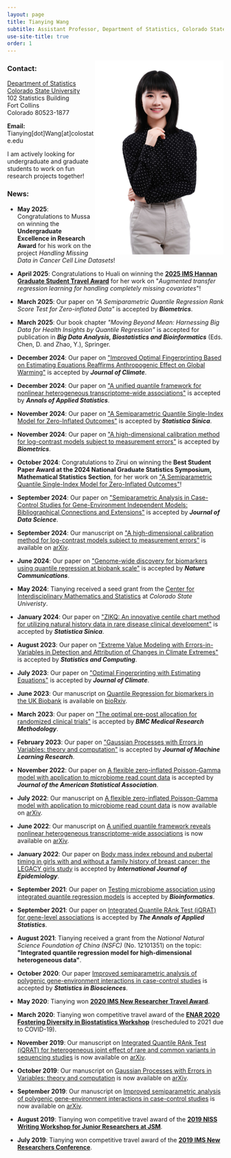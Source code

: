 ```yaml
---
layout: page
title: Tianying Wang
subtitle: Assistant Professor, Department of Statistics, Colorado State University
use-site-title: true
order: 1
---
```

<img align="right" src="/img/IMG_9212.jpeg" alt="" width="300">


### Contact:
[Department of Statistics](https://statistics.colostate.edu/)  
[Colorado State University](https://www.colostate.edu/)   
102 Statistics Building<br/>
Fort Collins<br/>
Colorado 80523-1877
   
**Email:** Tianying[dot]Wang[at]colostate.edu

<!-- [**My CV**](https://www.dropbox.com/sh/tjlmphpz7tybul5/AADbXrHlG6sDT_I_NBxztfU9a?dl=0) -->

I am actively looking for undergraduate and graduate students to work on fun research projects together!

### News:
- **May 2025**: Congratulations to Mussa on winning the **Undergraduate Excellence in Research Award** for his work on the project _Handling Missing Data in Cancer Cell Line Datasets_! 

- **April 2025**: Congratulations to Huali on winning the [**2025 IMS Hannan Graduate Student Travel Award**](https://imstat.org/ims-awards/ims-awards-recipients/) for her work on "_Augmented transfer regression learning for handling completely missing covariates_"!

- **March 2025**: Our paper on _"A Semiparametric Quantile Regression Rank Score Test for Zero-inflated Data"_ is accepted by **_Biometrics_**.

- **March 2025**: Our book chapter _"Moving Beyond Mean: Harnessing Big Data for Health Insights by Quantile Regression"_ is accepted for publication in **_Big Data Analysis, Biostatistics and Bioinformatics_** (Eds. Chen, D. and Zhao, Y.), Springer.

- **December 2024**: Our paper on ["Improved Optimal Fingerprinting Based on Estimating Equations Reaffirms Anthropogenic Effect on Global Warming"](https://journals.ametsoc.org/view/journals/clim/38/8/JCLI-D-24-0193.1.xml) is accepted by **_Journal of Climate_**.

- **December 2024**: Our paper on ["A unified quantile framework for nonlinear heterogeneous transcriptome-wide associations"](https://arxiv.org/abs/2207.12081) is accepted by **_Annals of Applied Statistics_**.
  
- **November 2024**: Our paper on ["A Semiparametric Quantile Single-Index Model for Zero-Inflated Outcomes"](https://www3.stat.sinica.edu.tw/ss_newpaper/SS-2024-0104_na.pdf) is accepted by **_Statistica Sinica_**.

- **November 2024**: Our paper on ["A high-dimensional calibration method for log-contrast models subject to measurement errors"](https://academic.oup.com/biometrics/article/80/4/ujae153/7925418) is accepted by **_Biometrics_**.

- **October 2024**: Congratulations to Zirui on winning the **Best Student Paper Award at the 2024 National Graduate Statistics Symposium, Mathematical Statistics Section**, for her work on ["A Semiparametric Quantile Single-Index Model for Zero-Inflated Outcomes"](https://www3.stat.sinica.edu.tw/ss_newpaper/SS-2024-0104_na.pdf)!

- **September 2024**: Our paper on ["Semiparametric Analysis in Case-Control Studies for Gene-Environment Independent Models: Bibliographical Connections and Extensions"](https://jds-online.org/journal/JDS/article/1391/info) is accepted by **_Journal of Data Science_**.

- **September 2024**: Our manuscript on ["A high-dimensional calibration method for log-contrast models subject to measurement errors"](https://arxiv.org/abs/2409.07568) is available on [arXiv](https://arxiv.org/abs/2409.07568).

- **June 2024**: Our paper on ["Genome-wide discovery for biomarkers using quantile regression at biobank scale"](https://www.nature.com/articles/s41467-024-50726-x) is accepted by **_Nature Communications_**.
  
- **May 2024**: Tianying received a seed grant from the [Center for Interdisciplinary Mathematics and Statistics](https://www.natsci.colostate.edu/research/) at _Colorado State Univeristy_.
  
- **January 2024**: Our paper on ["ZIKQ: An innovative centile chart method for utilizing natural history data in rare disease clinical development"](https://www3.stat.sinica.edu.tw/ss_newpaper/SS-2023-0107_na.pdf) is accepted by **_Statistica Sinica_**.
  
- **August 2023**: Our paper on ["Extreme Value Modeling with Errors-in-Variables in Detection and Attribution of Changes in Climate Extremes"](https://doi.org/10.1007/s11222-023-10290-8) is accepted by **_Statistics and Computing_**.
  
- **July 2023**: Our paper on ["Optimal Fingerprinting with Estimating Equations"](https://journals.ametsoc.org/configurable/content/journals$002fclim$002faop$002fJCLI-D-22-0681.1$002fJCLI-D-22-0681.1.xml?t:ac=journals%24002fclim%24002faop%24002fJCLI-D-22-0681.1%24002fJCLI-D-22-0681.1.xml) is accepted by **_Journal of Climate_**.
 
- **June 2023**: Our manuscript on [Quantile Regression for biomarkers in the UK Biobank](https://www.biorxiv.org/content/10.1101/2023.06.05.543699v1.full.pdf) is available on [bioRxiv](https://www.biorxiv.org/content/10.1101/2023.06.05.543699v1.full.pdf).

- **March 2023**: Our paper on ["The optimal pre-post allocation for randomized clinical trials"](https://doi.org/10.1186/s12874-023-01893-w) is accepted by **_BMC Medical Research Methodology_**.
 
- **February 2023**: Our paper on ["Gaussian Processes with Errors in Variables: theory and computation"](https://jmlr.org/papers/volume24/21-1480/21-1480.pdf) is accepted by **_Journal of Machine Learning Research_**.

- **November 2022**: Our paper on [A flexible zero-inflated Poisson-Gamma model with application to microbiome read count data](https://www.tandfonline.com/doi/full/10.1080/01621459.2022.2151447) is accepted by **_Journal of the American Statistical Association_**.

- **July 2022**: Our manuscript on [A flexible zero-inflated Poisson-Gamma model with application to microbiome read count data](https://arxiv.org/pdf/2207.07796.pdf) is now available on [arXiv](https://arxiv.org/pdf/2207.07796.pdf).

- **June 2022**: Our manuscript on [A unified quantile framework reveals nonlinear heterogeneous transcriptome-wide associations](https://arxiv.org/pdf/2207.12081.pdf) is now available on [arXiv](https://arxiv.org/pdf/2207.12081.pdf). 

- **January 2022**: Our paper on [Body mass index rebound and pubertal timing in girls with and without a family history of breast cancer: the LEGACY girls study](https://academic.oup.com/HTTPHandlers/Sigma/LoginHandler.ashx?error=login_required&state=b85e8e8a-af9a-40bc-8f53-fb1ca6fe7770redirecturl%3Dhttpszazjzjacademiczwoupzwcomzjijezjadvancezyarticlezyabstractzjdoizj10zw1093zjijezjdyac021zj6528416) is accepted by **_International Journal of Epidemiology_**.

- **September 2021**: Our paper on [Testing microbiome association using integrated quantile regression models](https://academic.oup.com/bioinformatics/advance-article-abstract/doi/10.1093/bioinformatics/btab668/6374494) is accepted by **_Bioinformatics_**.

- **September 2021**: Our paper on [Integrated Quantile RAnk Test (iQRAT) for gene-level associations](https://arxiv.org/abs/1910.10102) is accepted by **_The Annals of Applied Statistics_**.

- **August 2021**: Tianying received a grant from the _National Natural Science Foundation of China (NSFC)_ (No. 12101351) on the topic: **"Integrated quantile regression model for high-dimensional heterogeneous data"**. 

- **October 2020**: Our paper [Improved semiparametric analysis of polygenic gene-environment interactions in case-control studies](https://doi.org/10.1007/s12561-020-09298-9) is accepted by **_Statistics in Biosciences_**.

- **May 2020**: Tianying won **[2020 IMS New Researcher Travel Award](https://imstat.org/2020/07/16/ims-announces-travel-award-winners-2020/)**.

- **March 2020**: Tianying won competitive travel award of the **[ENAR 2020 Fostering Diversity in Biostatistics Workshop](https://www.enar.org/meetings/FosteringDiversity/)** (rescheduled to 2021 due to COVID-19).

- **November 2019**: Our manuscript on [Integrated Quantile RAnk Test (iQRAT) for heterogeneous joint effect of rare and common variants in sequencing studies](https://arxiv.org/abs/1910.10102) is now available on [arXiv](https://arxiv.org/abs/1910.10102).

- **October 2019**: Our manuscript on [Gaussian Processes with Errors in Variables: theory and computation](https://arxiv.org/abs/1910.06235) is now available on [arXiv](https://arxiv.org/abs/1910.06235).

- **September 2019**: Our manuscript on [Improved semiparametric analysis of polygenic gene-environment interactions in case-control studies](https://arxiv.org/abs/1909.07501) is now available on [arXiv](https://arxiv.org/abs/1909.07501).

- **August 2019**: Tianying won competitive travel award of the **[2019 NISS Writing Workshop for Junior Researchers at JSM](https://www.niss.org/events/2019-niss-writing-workshop-junior-researchers-jsm)**.

- **July 2019**: Tianying won competitive travel award of the **[2019 IMS New Researchers Conference](https://imstat.org/meetings-calendar/21st-meeting-of-new-researchers-in-statistics-and-probability/)**.
